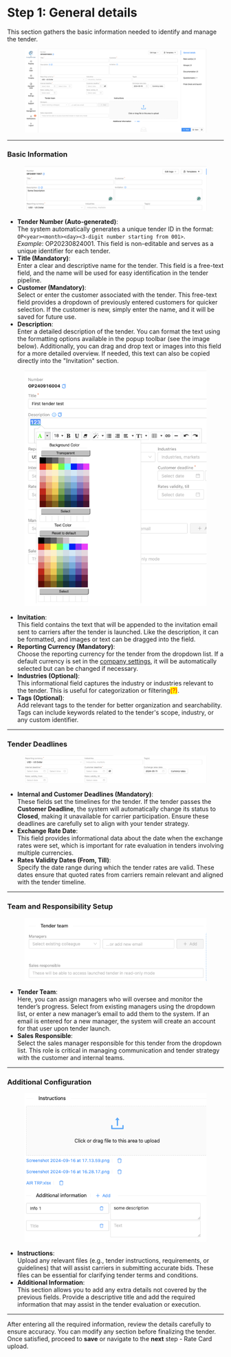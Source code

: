 # Step 1: General details

This section gathers the basic information needed to identify and manage the tender.

<figure><img src="../../../.gitbook/assets/Screenshot 2024-09-16 at 16.24.48.png" alt=""><figcaption></figcaption></figure>

***

### Basic Information

<figure><img src="../../../.gitbook/assets/Screenshot 2024-09-17 at 00.23.22 (1).png" alt=""><figcaption></figcaption></figure>

* **Tender Number (Auto-generated)**:\
  The system automatically generates a unique tender ID in the format:\
  `OP<year><month><day><3-digit number starting from 001>`.\
  _Example_: OP20230824001. This field is non-editable and serves as a unique identifier for each tender.
* **Title (Mandatory)**:\
  Enter a clear and descriptive name for the tender. This field is a free-text field, and the name will be used for easy identification in the tender pipeline.
* **Customer (Mandatory)**:\
  Select or enter the customer associated with the tender. This free-text field provides a dropdown of previously entered customers for quicker selection. If the customer is new, simply enter the name, and it will be saved for future use.
* **Description**:\
  Enter a detailed description of the tender. You can format the text using the formatting options available in the popup toolbar (see the image below). Additionally, you can drag and drop text or images into this field for a more detailed overview. If needed, this text can also be copied directly into the "Invitation" section.

<figure><img src="../../../.gitbook/assets/Screenshot 2024-09-16 at 17.13.59.png" alt=""><figcaption></figcaption></figure>

* **Invitation**:\
  This field contains the text that will be appended to the invitation email sent to carriers after the tender is launched. Like the description, it can be formatted, and images or text can be dragged into the field.
* **Reporting Currency (Mandatory)**:\
  Choose the reporting currency for the tender from the dropdown list. If a default currency is set in the [company settings](../../settings/company.md), it will be automatically selected but can be changed if necessary.
* **Industries (Optional)**:\
  This informational field captures the industry or industries relevant to the tender. This is useful for categorization or filtering<mark style="color:red;">(?)</mark>.
* **Tags (Optional)**:\
  Add relevant tags to the tender for better organization and searchability. Tags can include keywords related to the tender's scope, industry, or any custom identifier.

***

### **Tender Deadlines**

<figure><img src="../../../.gitbook/assets/Screenshot 2024-09-17 at 00.21.09.png" alt=""><figcaption></figcaption></figure>

* **Internal and Customer Deadlines (Mandatory)**:\
  These fields set the timelines for the tender. If the tender passes the **Customer Deadline**, the system will automatically change its status to **Closed**, making it unavailable for carrier participation. Ensure these deadlines are carefully set to align with your tender strategy.
* **Exchange Rate Date**:\
  This field provides informational data about the date when the exchange rates were set, which is important for rate evaluation in tenders involving multiple currencies.
* **Rates Validity Dates (From, Till)**:\
  Specify the date range during which the tender rates are valid. These dates ensure that quoted rates from carriers remain relevant and aligned with the tender timeline.

***

### **Team and Responsibility Setup**

<figure><img src="../../../.gitbook/assets/Screenshot 2024-09-17 at 00.31.55.png" alt=""><figcaption></figcaption></figure>

* **Tender Team**:\
  Here, you can assign managers who will oversee and monitor the tender’s progress. Select from existing managers using the dropdown list, or enter a new manager’s email to add them to the system. If an email is entered for a new manager, the system will create an account for that user upon tender launch.
* **Sales Responsible**:\
  Select the sales manager responsible for this tender from the dropdown list. This role is critical in managing communication and tender strategy with the customer and internal teams.

***

### **Additional Configuration**

<figure><img src="../../../.gitbook/assets/Screenshot 2024-09-17 at 00.34.17.png" alt=""><figcaption></figcaption></figure>

* **Instructions**:\
  Upload any relevant files (e.g., tender instructions, requirements, or guidelines) that will assist carriers in submitting accurate bids. These files can be essential for clarifying tender terms and conditions.
* **Additional Information**:\
  This section allows you to add any extra details not covered by the previous fields. Provide a descriptive title and add the required information that may assist in the tender evaluation or execution.

***

After entering all the required information, review the details carefully to ensure accuracy. You can modify any section before finalizing the tender. Once satisfied, proceed to **save** or navigate to the **next** step - Rate Card upload.&#x20;

